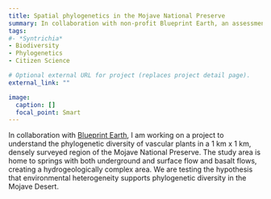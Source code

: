 ```yaml
---
title: Spatial phylogenetics in the Mojave National Preserve
summary: In collaboration with non-profit Blueprint Earth, an assessment of the phylogenetic diversity of a unique region of the Mojave Desert
tags:
#- *Syntrichia*
- Biodiversity
- Phylogenetics
- Citizen Science

# Optional external URL for project (replaces project detail page).
external_link: ""

image: 
  caption: []
  focal_point: Smart
---
```

In collaboration with <a href="https://blueprintearth.org" target="_blank">Blueprint Earth</a>, I am working on a project to understand the phylogenetic diversity of vascular plants in a 1 km x 1 km, densely surveyed region of the Mojave National Preserve. The study area is home to springs with both underground and surface flow and basalt flows, creating a hydrogeologically complex area. We are testing the hypothesis that environmental heterogeneity supports phylogenetic diversity in the Mojave Desert.

